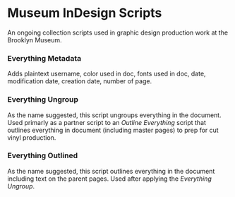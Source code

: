 # Museum InDesign Scripts
An ongoing collection scripts used in graphic design production work at the Brooklyn Museum.</p>

### Everything Metadata
Adds plaintext username, color used in doc, fonts used in doc, date, modification date, creation date, number of page.

### Everything Ungroup
As the name suggested, this script ungroups everything in the document. Used primarly as a partner script to an <i>Outline Everything</i> script that outlines everything in document (including master pages) to prep for cut vinyl production. 

### Everything Outlined
As the name suggested, this script outlines everything in the document including text on the parent pages. Used after applying the <i>Everything Ungroup</i>.
